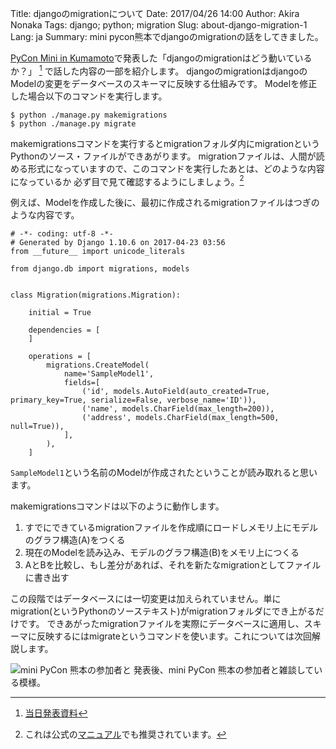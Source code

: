 Title: djangoのmigrationについて
Date: 2017/04/26 14:00
Author: Akira Nonaka
Tags: django; python; migration
Slug: about-django-migration-1
Lang: ja
Summary: mini pycon熊本でdjangoのmigrationの話をしてきました。

[PyCon Mini in Kumamoto](http://kumamoto.pycon.jp)で発表した「djangoのmigrationはどう動いているか？」
[^注1]
で話した内容の一部を紹介します。
djangoのmigrationはdjangoのModelの変更をデータベースのスキーマに反映する仕組みです。
Modelを修正した場合以下のコマンドを実行します。

```
$ python ./manage.py makemigrations
$ python ./manage.py migrate
```

makemigrationsコマンドを実行するとmigrationフォルダ内にmigrationというPythonのソース・ファイルができあがります。
migrationファイルは、人間が読める形式になっていますので、このコマンドを実行したあとは、どのような内容になっているか
必ず目で見て確認するようにしましょう。[^注2]

例えば、Modelを作成した後に、最初に作成されるmigrationファイルはつぎのような内容です。
```
# -*- coding: utf-8 -*-
# Generated by Django 1.10.6 on 2017-04-23 03:56
from __future__ import unicode_literals

from django.db import migrations, models


class Migration(migrations.Migration):

    initial = True

    dependencies = [
    ]

    operations = [
        migrations.CreateModel(
            name='SampleModel1',
            fields=[
                ('id', models.AutoField(auto_created=True, primary_key=True, serialize=False, verbose_name='ID')),
                ('name', models.CharField(max_length=200)),
                ('address', models.CharField(max_length=500, null=True)),
            ],
        ),
    ]
```
`SampleModel1`という名前のModelが作成されたということが読み取れると思います。

makemigrationsコマンドは以下のように動作します。

1. すでにできているmigrationファイルを作成順にロードしメモリ上にモデルのグラフ構造(A)をつくる
2. 現在のModelを読み込み、モデルのグラフ構造(B)をメモリ上につくる
3. AとBを比較し、もし差分があれば、それを新たなmigrationとしてファイルに書き出す

この段階ではデータベースには一切変更は加えられていません。単にmigration(というPythonのソーステキスト)がmigrationフォルダにでき上がるだけです。
できあがったmigrationファイルを実際にデータベースに適用し、スキーマに反映するにはmigrateというコマンドを使います。これについては次回解説します。

![mini PyCon 熊本の参加者と]({filename}/images/pycon-mini-kumamoto-2017/akira-mini-pycon-kumamoto.jpg)
発表後、mini PyCon 熊本の参加者と雑談している模様。

[^注1]:[当日発表資料](https://www.slideshare.net/xoxzo/djangomigration)
[^注2]:これは公式の[マニュアル](https://docs.djangoproject.com/en/1.11/topics/migrations/)でも推奨されています。

